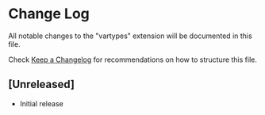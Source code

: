 # Change Log
All notable changes to the "vartypes" extension will be documented in this file.

Check [Keep a Changelog](http://keepachangelog.com/) for recommendations on how to structure this file.

## [Unreleased]
- Initial release